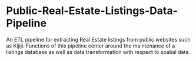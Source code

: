 # Public-Real-Estate-Listings-Data-Pipeline
An ETL pipeline for extracting Real Estate listings from public websites such as Kijiji. Functions of this pipeline center
around the maintenance of a listings database as well as data transformation with respect to spatial data.     
